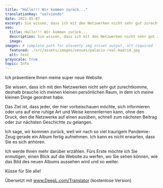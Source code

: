 ```yaml
---
title: "Hallo!!! Wir kommen zurück..."
translationKey: "volviendo"
date: 2021-05-07
excerpt: Sie wissen, dass ich mit den Netzwerken nicht sehr gut zurechtkomme, deshalb brauche ich meinen kleinen persönlichen Raum, in dem ich meine kleinen Dinge geordnet habe.
seo:
  title: Hallo!!! Wir kommen zurück...
  description: Sie wissen, dass ich mit den Netzwerken nicht sehr gut zurechtkomme, deshalb brauche ich meinen kleinen persönlichen Raum, in dem ich meine kleinen Dinge geordnet habe.
  image:
images: # complete path for eleventy img srcset output, alt required
  featured: ./src/assets/images/venues/palacio-real-madrid.jpg
  alt: test
grayscale: true
topic: Info
---
```


Ich präsentiere Ihnen meine super neue Website.

Sie wissen, dass ich mit den Netzwerken nicht sehr gut zurechtkomme, deshalb brauche ich meinen kleinen persönlichen Raum, in dem ich meine kleinen Dinge geordnet habe.

Das Ziel ist, dass jeder, der hier vorbeischauen möchte, sich informieren oder uns auf eine ruhige Art und Weise kennenlernen kann, ohne den Druck, den die Netzwerke auf einen ausüben, schnell zum nächsten Beitrag oder zur nächsten Geschichte zu gelangen.

Ich sage, wir kommen zurück, weil wir nach so viel traurigem Pandemie-Zeug gerade ein Album fertig aufnehmen. Ich kann es nicht erwarten, dass Sie es sich anhören.

Ich werde Ihnen mehr darüber erzählen. Fürs Erste möchte ich Sie ermutigen, einen Blick auf die Website zu werfen, wo Sie sehen können, wie das Bild des neuen Albums aussehen wird und so weiter.

Küsse für Sie alle!

Übersetzt mit www.DeepL.com/Translator (kostenlose Version)
